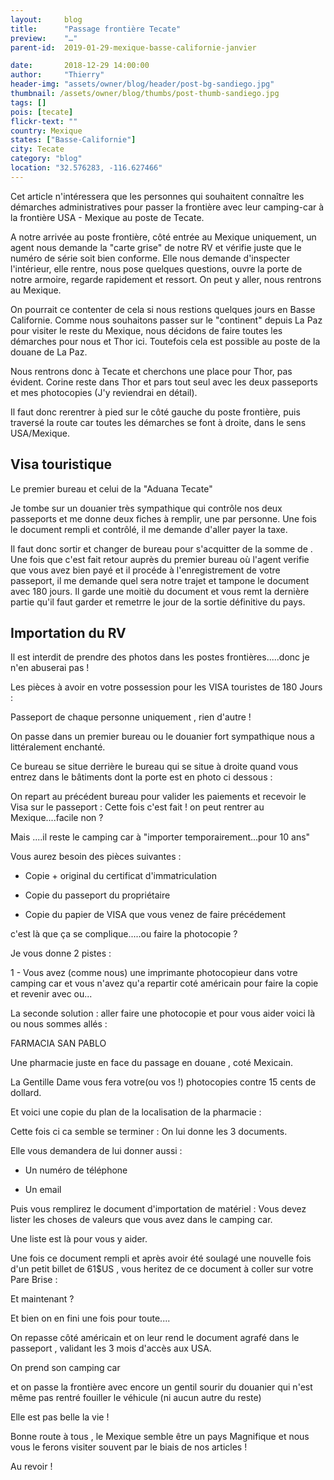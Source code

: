 ```yaml
---
layout:     blog
title:      "Passage frontière Tecate"
preview:    "…"
parent-id:  2019-01-29-mexique-basse-californie-janvier

date:       2018-12-29 14:00:00
author:     "Thierry"
header-img: "assets/owner/blog/header/post-bg-sandiego.jpg"
thumbnail: /assets/owner/blog/thumbs/post-thumb-sandiego.jpg
tags: []
pois: [tecate]
flickr-text: ""
country: Mexique 
states: ["Basse-Californie"]
city: Tecate
category: "blog"
location: "32.576283, -116.627466"
---
```


Cet article n'intéressera que les personnes qui souhaitent connaître les démarches administratives pour passer la frontière avec leur camping-car à la frontière USA - Mexique au poste de Tecate.

A notre arrivée au poste frontière, côté entrée au Mexique uniquement, un agent nous demande la "carte grise" de notre RV et vérifie juste que le numéro de série soit bien conforme. Elle nous demande d'inspecter l'intérieur, elle rentre, nous pose quelques questions, ouvre la porte de notre armoire, regarde rapidement et ressort. On peut y aller, nous rentrons au Mexique.

On pourrait ce contenter de cela si nous restions quelques jours en Basse Californie. Comme nous souhaitons passer sur le "continent" depuis La Paz pour visiter le reste du Mexique, nous décidons de faire toutes les démarches pour nous et Thor ici. Toutefois cela est possible au poste de la douane de La Paz.

Nous rentrons donc à Tecate et cherchons une place pour Thor, pas évident. Corine reste dans Thor et pars tout seul avec les deux passeports et mes photocopies (J'y reviendrai en détail).

Il faut donc rerentrer à pied sur le côté gauche du poste frontière, puis traversé la route car toutes les démarches se font à droite, dans le sens USA/Mexique.

## Visa touristique

Le premier bureau et celui de la "Aduana Tecate"

Je tombe sur un douanier très sympathique qui contrôle nos deux passeports et me donne deux fiches à remplir, une par personne. 
Une fois le document rempli et contrôlé, il me demande d'aller payer la taxe.

Il faut donc sortir et changer de bureau pour s'acquitter de la somme de . Une fois que c'est fait retour auprès du premier bureau où l'agent verifie que vous avez bien payé et il procéde à l'enregistrement de votre passeport, il me demande quel sera notre trajet et tampone le document avec 180 jours. Il garde une moitiè du document et vous remt la dernière partie qu'il faut garder et remetrre le jour de la sortie définitive du pays.

## Importation du RV




Il est interdit de prendre des photos dans les postes frontières.....donc je n'en abuserai pas !

Les pièces à avoir en votre possession pour les VISA touristes de 180 Jours :

Passeport de chaque personne uniquement , rien d'autre !

On passe dans un premier bureau ou le douanier fort sympathique nous a littéralement enchanté.

Ce bureau se situe derrière le bureau qui se situe à droite quand vous entrez dans le bâtiments dont la porte est en photo ci dessous :

On repart au précédent bureau pour valider les paiements et recevoir le Visa sur le passeport : Cette fois c'est fait ! on peut rentrer au Mexique....facile non ?

Mais ....il reste le camping car à "importer temporairement...pour 10 ans"

Vous aurez besoin des pièces suivantes :

- Copie + original du certificat d'immatriculation

- Copie du passeport du propriétaire

- Copie du papier de VISA que vous venez de faire précédement

c'est là que ça se complique.....ou faire la photocopie ?

Je vous donne 2 pistes :

 1  - Vous avez (comme nous) une imprimante photocopieur dans votre camping car et vous n'avez qu'a repartir coté américain pour faire la copie et revenir avec ou...


 La seconde solution : aller faire une photocopie et pour vous aider voici là ou nous sommes allés :

FARMACIA SAN PABLO

Une pharmacie juste en face du passage en douane , coté Mexicain.

La Gentille Dame vous fera votre(ou vos !) photocopies contre 15 cents de dollard.

Et voici une copie du plan de la localisation de la pharmacie :

Cette fois ci ca semble se terminer : On lui donne les 3 documents.

Elle vous demandera de lui donner aussi :

- Un numéro de téléphone

- Un email

Puis vous remplirez le document d'importation de matériel : Vous devez lister les choses de valeurs que vous avez dans le camping car.

Une liste est là pour vous y aider.

Une fois ce document rempli et après avoir été soulagé une nouvelle fois d'un petit billet de 61$US , vous heritez de ce document à coller sur votre Pare Brise :

Et maintenant ?

Et bien on en fini une fois pour toute....

On repasse côté américain et on leur rend le document agrafé dans le passeport , validant les 3 mois d'accès aux USA.

On prend son camping car

et on passe la frontière avec encore un gentil sourir du douanier qui n'est même pas rentré fouiller le véhicule (ni aucun autre du reste)

Elle est pas belle la vie !

Bonne route à tous , le Mexique semble être un pays Magnifique et nous vous le ferons visiter souvent par le biais de nos articles !

Au revoir !